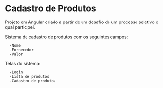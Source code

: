 # Cadastro de Produtos

Projeto em Angular criado a partir de um desafio de um processo seletivo o qual participei.

Sistema de cadastro de produtos com os seguintes campos:

      -Nome
      -Fornecedor
      -Valor

Telas do sistema:
    
      -Login
      -Lista de produtos
      -Cadastro de produtos
      


